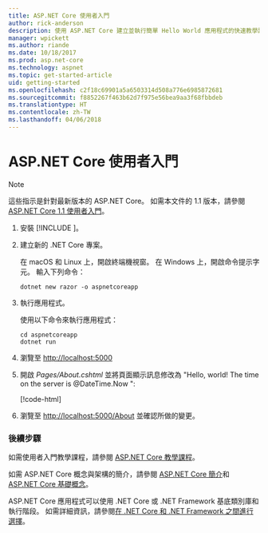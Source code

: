 ```yaml
---
title: ASP.NET Core 使用者入門
author: rick-anderson
description: 使用 ASP.NET Core 建立並執行簡單 Hello World 應用程式的快速教學課程。
manager: wpickett
ms.author: riande
ms.date: 10/18/2017
ms.prod: asp.net-core
ms.technology: aspnet
ms.topic: get-started-article
uid: getting-started
ms.openlocfilehash: c2f18c69901a5a6503314d508a776e6985872681
ms.sourcegitcommit: f8852267f463b62d7f975e56bea9aa3f68fbbdeb
ms.translationtype: HT
ms.contentlocale: zh-TW
ms.lasthandoff: 04/06/2018
---
```

# <a name="get-started-with-aspnet-core"></a>ASP.NET Core 使用者入門

> [!NOTE]
> 這些指示是針對最新版本的 ASP.NET Core。 如需本文件的 1.1 版本，請參閱 [ASP.NET Core 1.1 使用者入門](xref:getting-started-1.1)。

1. 安裝 [!INCLUDE [](~/includes/net-core-sdk-download-link.md)]。

2. 建立新的 .NET Core 專案。

   在 macOS 和 Linux 上，開啟終端機視窗。 在 Windows 上，開啟命令提示字元。 輸入下列命令：

    ```terminal
    dotnet new razor -o aspnetcoreapp
    ```
    
3. 執行應用程式。

    使用以下命令來執行應用程式：

    ```terminal
    cd aspnetcoreapp
    dotnet run
    ```

4. 瀏覽至 [http://localhost:5000](http://localhost:5000)

5. 開啟 <em>Pages/About.cshtml</em> 並將頁面顯示訊息修改為 "Hello, world! The time on the server is @DateTime.Now ":

    [!code-html[](getting-started/sample/getting-started/about.cshtml?highlight=9&range=1-9)]

6. 瀏覽至 [http://localhost:5000/About](http://localhost:5000/About) 並確認所做的變更。

### <a name="next-steps"></a>後續步驟

如需使用者入門教學課程，請參閱 [ASP.NET Core 教學課程](tutorials/index.md)。

如需 ASP.NET Core 概念與架構的簡介，請參閱 [ASP.NET Core 簡介](index.md)和 [ASP.NET Core 基礎概念](fundamentals/index.md)。

ASP.NET Core 應用程式可以使用 .NET Core 或 .NET Framework 基底類別庫和執行階段。 如需詳細資訊，請參閱[在 .NET Core 和 .NET Framework 之間進行選擇](https://docs.microsoft.com/dotnet/articles/standard/choosing-core-framework-server)。
